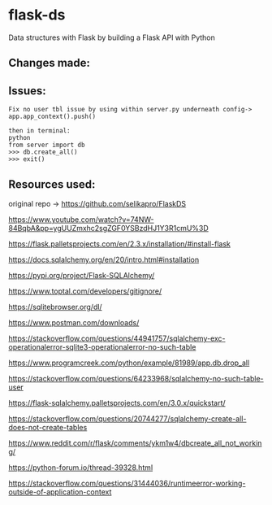 # flask-ds
Data structures with Flask by building a Flask API with Python

## Changes made: 


## Issues: 

```
Fix no user tbl issue by using within server.py underneath config-> app.app_context().push() 

then in terminal:
python
from server import db
>>> db.create_all()
>>> exit()
```


## Resources used:

original repo -> https://github.com/selikapro/FlaskDS

https://www.youtube.com/watch?v=74NW-84BqbA&pp=ygUUZmxhc2sgZGF0YSBzdHJ1Y3R1cmU%3D

https://flask.palletsprojects.com/en/2.3.x/installation/#install-flask

https://docs.sqlalchemy.org/en/20/intro.html#installation

https://pypi.org/project/Flask-SQLAlchemy/

https://www.toptal.com/developers/gitignore/

https://sqlitebrowser.org/dl/

https://www.postman.com/downloads/

https://stackoverflow.com/questions/44941757/sqlalchemy-exc-operationalerror-sqlite3-operationalerror-no-such-table

https://www.programcreek.com/python/example/81989/app.db.drop_all

https://stackoverflow.com/questions/64233968/sqlalchemy-no-such-table-user

https://flask-sqlalchemy.palletsprojects.com/en/3.0.x/quickstart/

https://stackoverflow.com/questions/20744277/sqlalchemy-create-all-does-not-create-tables

https://www.reddit.com/r/flask/comments/ykm1w4/dbcreate_all_not_working/

https://python-forum.io/thread-39328.html

https://stackoverflow.com/questions/31444036/runtimeerror-working-outside-of-application-context